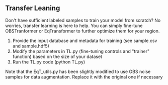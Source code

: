 
Transfer Leaning
---

Don't have sufficient labeled samples to train your model from scratch? No worries, transfer learning is here to help. You can simply fine-tune OBSTranformer or EqTransformer to further optimize them for your region.

1. Provide the input database and metadata for training (see sample.csv and sample.hdf5) 
2. Modify the parameters in TL.py (fine-tuning controls and "trainer" function) based on the size of your dataset 
3. Run the TL.py code (python TL.py)

Note that the EqT_utils.py has been slightly modified to use OBS noise samples for data augmentation. Replace it with the original one if necessary
